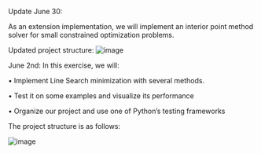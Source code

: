 Update June 30:

As an extension implementation, we will implement an interior point method solver for small constrained optimization problems.  

Updated project structure:
![image](https://github.com/user-attachments/assets/e2872a13-7368-4e2d-bf72-b2e9997f0e51)


June 2nd:
In this exercise, we will:

• Implement Line Search minimization with several methods. 

• Test it on some examples and visualize its performance 

• Organize our project and use one of Python’s testing frameworks 

The project structure is as follows:

![image](https://github.com/user-attachments/assets/e0ee07af-4f29-4b75-b695-1089fd06fcc7)





